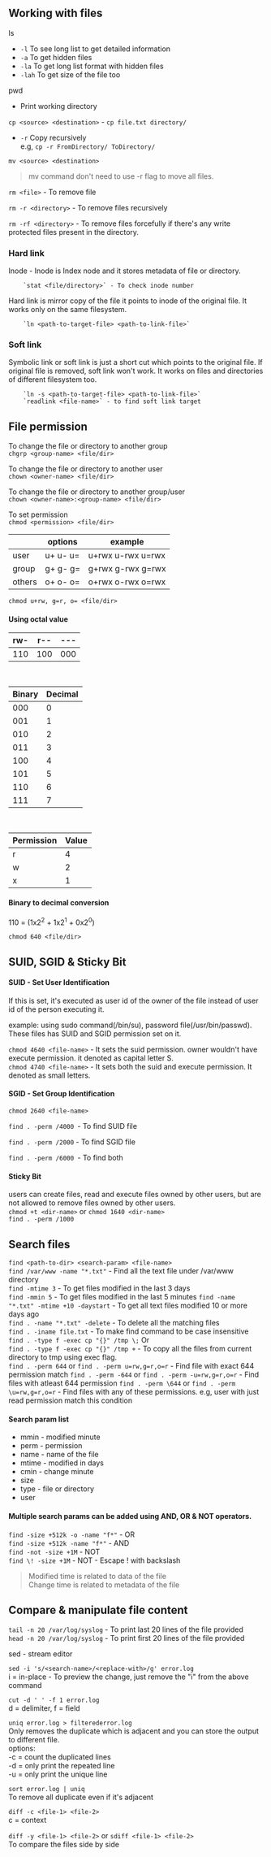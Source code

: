 ## Working with files

ls  
   -  `-l` To see long list to get detailed information  
   - `-a` To get hidden files  
   -  `-la` To get long list format with hidden files  
   - `-lah` To get size of the file too  

pwd  
- Print working directory  

`cp <source> <destination>` - `cp file.txt directory/`  
- `-r` Copy recursively  
	e.g, `cp -r FromDirectory/ ToDirectory/`  

`mv <source> <destination>`  
> mv command don't need to use -r flag to move all files.  

`rm <file>`  - To remove file  

`rm -r <directory>` - To remove files recursively  

`rm -rf <directory>` - To remove files forcefully if there's any write protected files present in the directory.  

### Hard link
Inode - Inode is Index node and it stores metadata of file or directory.  

        `stat <file/directory>` - To check inode number  
        
Hard link is mirror copy of the file it points to inode of the original file. It works only on the same filesystem.  

        `ln <path-to-target-file> <path-to-link-file>`  

### Soft link
Symbolic link or soft link is just a short cut which points to the original file. If original file is removed, soft link won't work.  It works on files and directories of different filesystem too.  

        `ln -s <path-to-target-file> <path-to-link-file>`  
        `readlink <file-name>` - to find soft link target
        
## File permission

To change the file or directory to another group  
`chgrp <group-name> <file/dir>`

To change the file or directory to another user  
`chown <owner-name> <file/dir>`

To change the file or directory to another group/user  
`chown <owner-name>:<group-name> <file/dir>`

To set permission  
`chmod <permission> <file/dir>`

|                |options                        |example                      |
|----------------|-------------------------------|-----------------------------|
|user            |u+  u-  u=                     | u+rwx u-rwx u=rwx           |
|group           |g+  g-  g=                     | g+rwx g-rwx g=rwx           |
|others          |o+  o-  o=                     | o+rwx o-rwx o=rwx           |


`chmod u+rw, g=r, o= <file/dir>`

#### Using octal value

| rw- | r-- | --- |
|-----|---- | ----|
| 110 | 100 | 000 |

<br/>

| Binary | Decimal |                          
| ------- | --------- |
| 000 | 0 |
| 001 | 1 |
| 010 | 2 |
| 011 | 3 | 
| 100 | 4 |
| 101 | 5 |
| 110 | 6 |
| 111 | 7 |

<br/>

| Permission | Value |
| -----      | ---   |
r | 4
w | 2
x | 1


#### Binary to decimal conversion

110 = (1x2<sup>2</sup> + 1x2<sup>1</sup> + 0x2<sup>0</sup>)  

`chmod 640 <file/dir>` 



## SUID, SGID & Sticky Bit

#### SUID - Set User Identification

If this is set, it's executed as user id of the owner of the file instead of user id of the person executing it.  

example: using sudo command(/bin/su),  password file(/usr/bin/passwd). These files has SUID and SGID permission set on it.  

`chmod 4640 <file-name>` - It sets the suid permission. owner wouldn't have execute permission. it denoted as capital letter S.  
`chmod 4740 <file-name>` - It sets both the suid and execute permission. It denoted as small letters.  

#### SGID - Set Group Identification

`chmod 2640 <file-name>`  

`find . -perm /4000 `- To find SUID file  

`find . -perm /2000` - To find SGID file  

`find . -perm /6000 `- To find both  

#### Sticky Bit

users can create files, read and execute files owned by other users, but are not allowed to remove files owned by other users.  
`chmod +t <dir-name>` or `chmod 1640 <dir-name>`  
`find . -perm /1000`


## Search files

`find <path-to-dir> <search-param> <file-name>`  
`find /var/www -name "*.txt"` - Find all the text file under /var/www directory  
`find -mtime 3` - To get files modified in the last 3 days  
`find -mmin 5` - To get files modified in the last 5 minutes
`find -name "*.txt" -mtime +10 -daystart` - To get all text files modified 10 or more days ago  
`find . -name "*.txt" -delete` - To delete all the matching files  
`find . -iname file.txt` - To make find command to be case insensitive   
`find . -type f -exec cp "{}" /tmp \;` Or  
`find . -type f -exec cp "{}" /tmp +` - To copy all the files from current directory to tmp using exec flag.  
`find . -perm 644` or `find . -perm u=rw,g=r,o=r` - Find file with exact 644 permission match
`find . -perm -644` or `find . -perm -u=rw,g=r,o=r` - Find files with atleast 644 permission
`find . -perm \644` or `find . -perm \u=rw,g=r,o=r` - Find files with any of these permissions. e.g, user with just read permission match this condition

#### Search param list

- mmin - modified minute
- perm - permission
- name - name of the file
- mtime - modified in days
- cmin - change minute
- size
- type - file or directory
- user

#### Multiple search params can be added using AND, OR & NOT operators.
`find -size +512k -o -name "f*"` - OR   
`find -size +512k -name "f*"` - AND  
`find -not -size +1M` - NOT  
`find \! -size +1M` - NOT - Escape ! with backslash 

> Modified time is related to data of the file  
> Change time is related to metadata of the file  


## Compare & manipulate file content

`tail -n 20 /var/log/syslog` - To print last 20 lines of the file provided  
`head -n 20 /var/log/syslog` - To print first 20 lines of the file provided  

sed - stream editor  

`sed -i 's/<search-name>/<replace-with>/g' error.log`   
i = in-place - To preview the change, just remove the "i" from the above command  

`cut -d ' ' -f 1 error.log`  
d = delimiter, f = field  

`uniq error.log > filterederror.log`  
Only removes the duplicate which is adjacent and you can store the output to different file.  
options:  
-c = count the duplicated lines  
-d = only print the repeated line  
-u = only print the unique line 

`sort error.log | uniq`  
To remove all duplicate even if it's adjacent  

`diff -c <file-1> <file-2>`   
c = context

`diff -y <file-1> <file-2>` or `sdiff <file-1> <file-2>`  
To compare the files side by side  